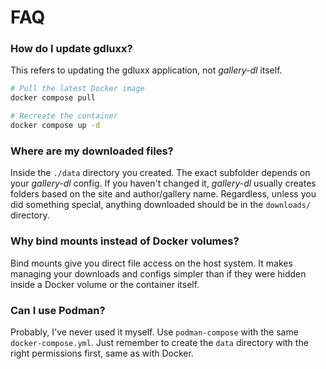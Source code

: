 # FAQ

### How do I update gdluxx?

This refers to updating the gdluxx application, not _gallery-dl_ itself.

```bash
# Pull the latest Docker image
docker compose pull

# Recreate the container
docker compose up -d
```

### Where are my downloaded files?

Inside the `./data` directory you created. The exact subfolder depends on your
_gallery-dl_ config. If you haven't changed it, _gallery-dl_ usually creates
folders based on the site and author/gallery name. Regardless, unless you did
something special, anything downloaded should be in the `downloads/` directory.

### Why bind mounts instead of Docker volumes?

Bind mounts give you direct file access on the host system. It makes managing
your downloads and configs simpler than if they were hidden inside a Docker
volume or the container itself.

### Can I use Podman?

Probably, I've never used it myself. Use `podman-compose` with the same
`docker-compose.yml`. Just remember to create the `data` directory with the
right permissions first, same as with Docker.
